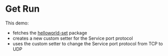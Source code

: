# Get Run

This demo:
 
- fetches the [helloworld-set](../../package-examples/helloworld-set) package
- creates a new custom setter for the Service port protocol
- uses the custom setter to change the Service port protocol from TCP to UDP